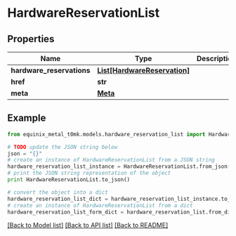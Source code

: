 # HardwareReservationList


## Properties
Name | Type | Description | Notes
------------ | ------------- | ------------- | -------------
**hardware_reservations** | [**List[HardwareReservation]**](HardwareReservation.md) |  | [optional] 
**href** | **str** |  | [optional] 
**meta** | [**Meta**](Meta.md) |  | [optional] 

## Example

```python
from equinix_metal_t0mk.models.hardware_reservation_list import HardwareReservationList

# TODO update the JSON string below
json = "{}"
# create an instance of HardwareReservationList from a JSON string
hardware_reservation_list_instance = HardwareReservationList.from_json(json)
# print the JSON string representation of the object
print HardwareReservationList.to_json()

# convert the object into a dict
hardware_reservation_list_dict = hardware_reservation_list_instance.to_dict()
# create an instance of HardwareReservationList from a dict
hardware_reservation_list_form_dict = hardware_reservation_list.from_dict(hardware_reservation_list_dict)
```
[[Back to Model list]](../README.md#documentation-for-models) [[Back to API list]](../README.md#documentation-for-api-endpoints) [[Back to README]](../README.md)


